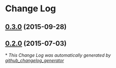 # Change Log

## [0.3.0](https://github.com/lagden/modal-layout/tree/0.3.0) (2015-09-28)
## [0.2.0](https://github.com/lagden/modal-layout/tree/0.2.0) (2015-07-03)


\* *This Change Log was automatically generated by [github_changelog_generator](https://github.com/skywinder/Github-Changelog-Generator)*